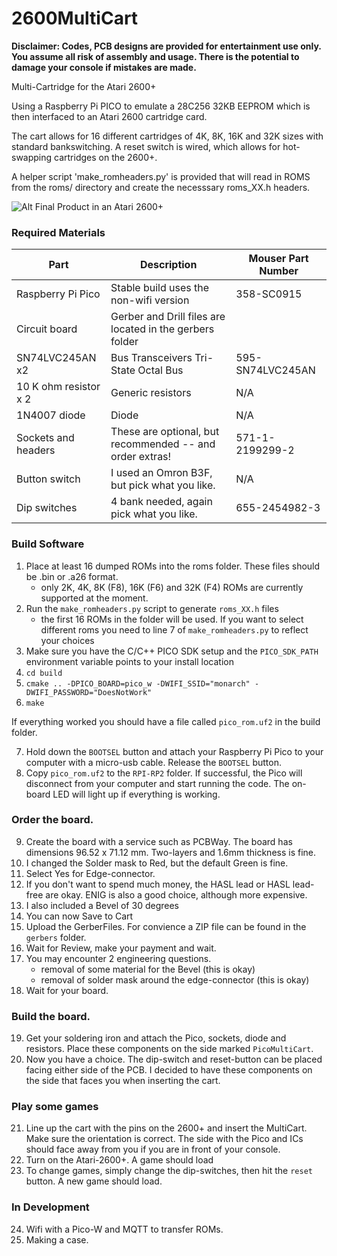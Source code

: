 # 2600MultiCart

**Disclaimer: Codes, PCB designs are provided for entertainment use only.  You assume all risk of assembly and usage.  There is the potential to damage your console if mistakes are made.**

Multi-Cartridge for the Atari 2600+

Using a Raspberry Pi PICO to emulate a 28C256 32KB EEPROM which is then interfaced to an Atari 2600 cartridge card.

The cart allows for 16 different cartridges of 4K, 8K, 16K and 32K sizes with standard bankswitching.  A reset switch is wired, which allows for hot-swapping cartridges on the 2600+.

A helper script 'make_romheaders.py' is provided that will read in ROMS from the roms/ directory and create the necesssary roms_XX.h headers.

![Alt Final Product in an Atari 2600+](images/IMG_6339.png)

### Required Materials

| Part | Description | Mouser Part Number |  
| ----- | ----------- | -------------------|   
| Raspberry Pi Pico | Stable build uses the non-wifi version |  358-SC0915 |  
| Circuit board   | Gerber and Drill files are located in the gerbers folder |   
| SN74LVC245AN x2 | Bus Transceivers Tri-State Octal Bus | 595-SN74LVC245AN |  
| 10 K ohm resistor x 2 | Generic resistors | N/A |   
| 1N4007 diode     | Diode | N/A |   
| Sockets and headers | These are optional, but recommended -- and order extras!| 571-1-2199299-2  |  
| Button switch | I used an Omron B3F, but pick what you like. | N/A |
| Dip switches | 4 bank needed, again pick what you like.  | 655-2454982-3 | 

### Build Software

1. Place at least 16 dumped ROMs into the roms folder. These files should be .bin or .a26 format.
   - only 2K, 4K, 8K (F8), 16K (F6) and 32K (F4) ROMs are currently supported at the moment.
2. Run the `make_romheaders.py` script to generate `roms_XX.h` files
   - the first 16 ROMs in the folder will be used.  If you want to select different roms you need to line 7 of `make_romheaders.py` to reflect your choices
3. Make sure you have the C/C++ PICO SDK setup and the `PICO_SDK_PATH` environment variable points to your install location
4. `cd build`
5. `cmake .. -DPICO_BOARD=pico_w -DWIFI_SSID="monarch" -DWIFI_PASSWORD="DoesNotWork"`
6. `make`

If everything worked you should have a file called `pico_rom.uf2` in the build folder.

7. Hold down the `BOOTSEL` button and attach your Raspberry Pi Pico to your computer with a micro-usb cable.  Release the `BOOTSEL` button.
8. Copy `pico_rom.uf2` to the `RPI-RP2` folder.  If successful, the Pico will disconnect from your computer and start running the code.  The on-board LED will light up if everything is working.

### Order the board.

9. Create the board with a service such as PCBWay.  The board has dimensions 96.52 x 71.12 mm.  Two-layers and 1.6mm thickness is fine.
10. I changed the Solder mask to Red, but the default Green is fine.
11. Select Yes for Edge-connector.
12. If you don't want to spend much money, the HASL lead or HASL lead-free are okay.  ENIG is also a good choice, although more expensive.  
13. I also included a Bevel of 30 degrees
14. You can now Save to Cart
15. Upload the GerberFiles.  For convience a ZIP file can be found in the `gerbers` folder.
16. Wait for Review, make your payment and wait.
17. You may encounter 2 engineering questions.
    - removal of some material for the Bevel (this is okay)
    - removal of solder mask around the edge-connector (this is okay)
18. Wait for your board.

### Build the board.

19. Get your soldering iron and attach the Pico, sockets, diode and resistors.  Place these components on the side marked `PicoMultiCart`.
20. Now you have a choice.  The dip-switch and reset-button can be placed facing either side of the PCB.  I decided to have these components on the side that faces you when inserting the cart.

### Play some games

21. Line up the cart with the pins on the 2600+ and insert the MultiCart.  Make sure the orientation is correct.  The side with the Pico and ICs should face away from you if you are in front of your console.
22. Turn on the Atari-2600+.  A game should load
23. To change games, simply change the dip-switches, then hit the `reset` button.  A new game should load.

### In Development

24. Wifi with a Pico-W and MQTT to transfer ROMs.
25. Making a case.


